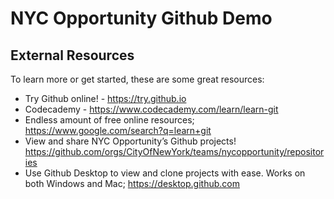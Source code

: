 # NYC Opportunity Github Demo

## External Resources
To learn more or get started, these are some great resources:
* Try Github online! -  https://try.github.io
* Codecademy - https://www.codecademy.com/learn/learn-git
* Endless amount of free online resources; https://www.google.com/search?q=learn+git
* View and share NYC Opportunity’s Github projects! https://github.com/orgs/CityOfNewYork/teams/nycopportunity/repositories
* Use Github Desktop to view and clone projects with ease. Works on both Windows and Mac; https://desktop.github.com
